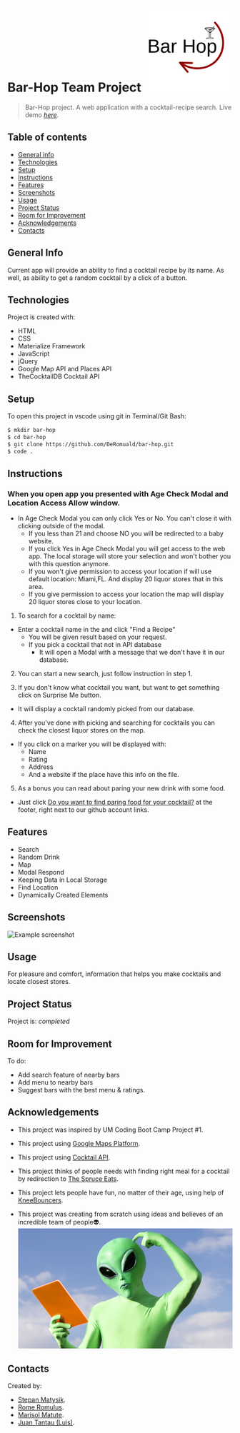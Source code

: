 # Bar-Hop Team Project ![Bar-Hop Logo](./assets/images/android-chrome-192x192.png)

> Bar-Hop project. A web application with a cocktail-recipe search.
> Live demo [_here_](https://deromuald.github.io/bar-hop/). 

## Table of contents
* [General info](#general-info)
* [Technologies](#technologies)
* [Setup](#setup)
* [Instructions](#instructions)
* [Features](#features)
* [Screenshots](#screenshots)
* [Usage](#usage)
* [Project Status](#project-status)
* [Room for Improvement](#room-for-improvement)
* [Acknowledgements](#acknowledgements)
* [Contacts](#contacts)



## General Info
Current app will provide an ability to find a cocktail recipe by its name. As well, as ability to get a random cocktail by a click of a button.

## Technologies
Project is created with:
- HTML
- CSS
- Materialize Framework
- JavaScript
- jQuery
- Google Map API and Places API
- TheCocktailDB Cocktail API


## Setup
To open this project in vscode using git in Terminal/Git Bash:

```
$ mkdir bar-hop
$ cd bar-hop
$ git clone https://github.com/DeRomuald/bar-hop.git
$ code .
```

## Instructions
### When you open app you presented with Age Check Modal and Location Access Allow window.
- In Age Check Modal you can only click Yes or No. You can't close it with clicking outside of the modal.
   - If you less than 21 and choose NO you will be redirected to a baby website. 
   - If you click Yes in Age Check Modal you will get access to the web app. The local storage will store your selection and won't bother you with this question anymore.
   - If you won't give permission to access your location if will use default location: Miami,FL. And display 20 liquor stores that in this area.
   - If you give permission to access your location the map will display 20 liquor stores close to your location.


1. To search for a cocktail by name:
- Enter a cocktail name in the and click "Find a Recipe"
   - You will be given result based on your request.
   - If you pick a cocktail that not in API database 
      - It will open a Modal with a message that we don't have it in our database.

2. You can start a new search, just follow instruction in step 1.

3. If you don't know what cocktail you want, but want to get something click on Surprise Me button.
- It will display a cocktail randomly picked from our database.
   
4. After you've done with picking and searching for cocktails you can check the closest liquor stores on the map.
- If you click on a marker you will be displayed with:
   - Name
   - Rating
   - Address
   - And a website if the place have this info on the file.

5. As a bonus you can read about paring your new drink with some food.
- Just click [Do you want to find paring food for your cocktail?](https://www.thespruceeats.com/how-to-pair-cocktails-and-food-759992) at the footer, right next to our github account links.

## Features
- Search
- Random Drink
- Map
- Modal Respond
- Keeping Data in Local Storage
- Find Location
- Dynamically Created Elements

## Screenshots
![Example screenshot](./assets/images/screenshot.gif)


## Usage
For pleasure and comfort, information that helps you make cocktails and locate closest stores.

## Project Status
Project is: _completed_

## Room for Improvement
To do:
- Add search feature of nearby bars 
- Add menu to nearby bars 
- Suggest bars with the best menu & ratings. 

## Acknowledgements
- This project was inspired by UM Coding Boot Camp Project #1.
- This project using [Google Maps Platform](https://developers.google.com/maps).
- This project using [Cocktail API](https://www.thecocktaildb.com/api.php).
- This project thinks of people needs with finding right meal for a cocktail by redirection to [The Spruce Eats](https://www.thespruceeats.com/how-to-pair-cocktails-and-food-759992).
- This project lets people have fun, no matter of their age, using help of [KneeBouncers](https://kneebouncers.com/).

- This project was creating from scratch using ideas and believes of an incredible team of people👽.
![Example gif](./assets/images/team-people.jpg)

## Contacts
Created by:
- [Stepan Matysik](https://github.com/elfsvet).
- [Rome Romulus](https://github.com/DeRomuald).
- [Marisol Matute](https://github.com/marisolxmatute10).
- [Juan Tantau (Luis)](https://github.com/JuanTantau).
